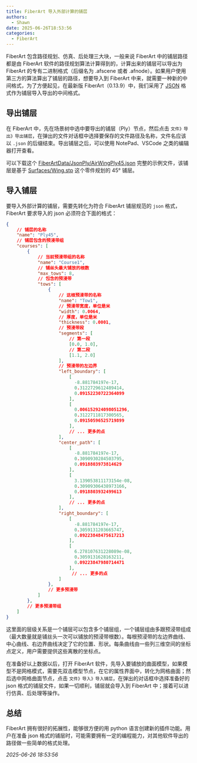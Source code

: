 ```yaml
---
title: FiberArt 导入外部计算的铺层
authors:
  - Shawn
date: 2025-06-26T18:53:56
categories:
  - FiberArt
---
```

FiberArt 包含路径规划、仿真、后处理三大块，一般来说 FiberArt 中的铺层路径都是由 FiberArt 软件的路径规划算法计算得到的，计算出来的铺层可以导出为 FiberArt 的专有二进制格式（后缀名为 .afscene 或者 .afnode）。如果用户使用第三方的算法算出了铺层的路径，想要导入到 FiberArt 中来，就需要一种新的中间格式，为了方便起见，在最新版 FiberArt（0.13.9）中，我们采用了 [JSON](https://www.json.org/json-en.html) 格式作为铺层导入导出的中间格式。

## 导出铺层

在 FiberArt 中，先在场景树中选中要导出的铺层（Ply）节点，然后点击 `文件》导出》导出铺层`，在弹出的文件对话框中选择要保存的文件路径及名称，文件名应该以 `.json` 的后缀结束。导出铺层之后，可以使用 NotePad、VSCode 之类的编辑器打开查看。

可以下载这个 [FiberArtData/JsonPly/AirWingPly45.json](https://github.com/xiaodaxia-2008/FiberArtData/blob/master/JsonPly/AirWingPly45.json) 完整的示例文件，该铺层是基于 [Surfaces/Wing.stp](https://github.com/xiaodaxia-2008/FiberArtData/blob/master/Surfaces/Wing.stp) 这个零件规划的 45° 铺层。

## 导入铺层

要导入外部计算的铺层，需要先转化为符合 FiberArt 铺层规范的 `json` 格式，FiberArt 要求导入的 json 必须符合下面的格式：

```json
{
	// 铺层的名称
	"name": "Ply45",
	// 铺层包含的预浸带组
	"courses": [
		{
			// 当前预浸带组的名称 
			"name": "Course1",
			// 铺丝头最大铺放的根数
			"max_tows": 8, 
			// 包含的预浸带
			"tows": [
				{
					// 这根预浸带的名称
					"name": "Tow1",
					// 预浸带宽度，单位是米
					"width": 0.0064,
					// 厚度，单位是米
					"thickness": 0.0001,
					// 预浸带段
					"segments": [
						// 第一段
						[0.0, 1.0],
						// 第二段
						[1.1, 2.0]
					],
					// 预浸带的左边界
					"left_boundary": [
						[
			              -8.881784197e-17,
			              0.3122729612489414,
			              0.09152230722364099
			            ],
			            [
			              0.006152924098051296,
			              0.3122711817300565,
			              0.09150596525719899
			            ],
			            // ... 更多的点
					],
					"center_path": [
			            [
			              -8.881784197e-17,
			              0.3090930284503795,
			              0.0918803973814629
			            ],
			            [
			              3.139053811173154e-08,
			              0.30909306438973166,
			              0.0918803932499613
			            ],			
			            // ... 更多的点			
					],
					"right_boundary": [
						[
			              -8.881784197e-17,
			              0.3059131203665747,
			              0.09223848475617213
			            ],
			            [
			              6.278107631228089e-08,
			              0.3059131628163211,
			              0.09223847980714471
			            ],
			             // ... 更多的点		
					]
				},
				// 更多预浸带
			]
		},
		// 更多预浸带组
	]
}
```


这里面的层级关系是一个铺层可以包含多个铺层组，一个铺层组由多跟预浸带组成（最大数量就是铺丝头一次可以铺放的预浸带根数）。每根预浸带的左边界曲线、中心曲线、右边界曲线决定了它的位置、形状。每条曲线由一些列三维空间的坐标点定义，用户需要提供这些离散的坐标点。

在准备好以上数据以后，打开 FiberArt 软件，先导入要铺放的曲面模型，如果模型不是网格模式，需要先双击模型节点，在它的属性界面中，转化为网格曲面；然后选中网格曲面节点，点击 `文件》导入》导入铺层`，在弹出的对话框中选择准备好的 json 格式的铺层文件，如果一切顺利，铺层就会导入到 FiberArt 中；接着可以进行仿真、后处理等操作。

## 总结

FiberArt 拥有很好的拓展性，能够很方便的用 python 语言创建新的插件功能。用户在准备 json 格式的铺层时，可能需要拥有一定的编程能力，对其他软件导出的路径做一些简单的格式处理。


*2025-06-26 18:53:56*